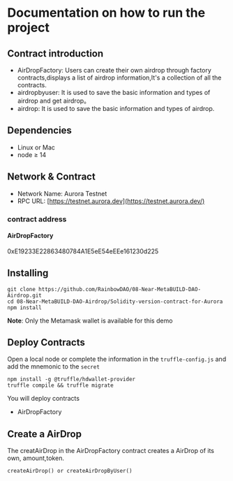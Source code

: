 # Documentation on how to run the project

## Contract introduction

- AirDropFactory: Users can create their own airdrop through factory contracts,displays a list of airdrop information,It's a collection of all the contracts.
- airdropbyuser:  It is used to save the basic information and types of airdrop and get airdrop。
- airdrop: It is used to save the basic information and types of airdrop.

## Dependencies

- Linux or Mac
- node ≥ 14

## Network & Contract

- Network Name: Aurora Testnet
- RPC URL: [https://testnet.aurora.dev](https://testnet.aurora.dev/)

### contract address

#### AirDropFactory

0xE19233E22863480784A1E5eE54eEEe161230d225

## Installing

```
git clone https://github.com/RainbowDAO/08-Near-MetaBUILD-DAO-Airdrop.git
cd 08-Near-MetaBUILD-DAO-Airdrop/Solidity-version-contract-for-Aurora
npm install
```

**Note**: Only the Metamask wallet is available for this demo

## Deploy Contracts

Open a local node or complete the information in the `truffle-config.js` and add the mnemonic to the `secret`

```
npm install -g @truffle/hdwallet-provider
truffle compile && truffle migrate
```

You will deploy contracts

- AirDropFactory

## Create a AirDrop 

The creatAirDrop  in the AirDropFactory contract creates a AirDrop  of its own, amount,token.

~~~
createAirDrop() or createAirDropByUser()
~~~

